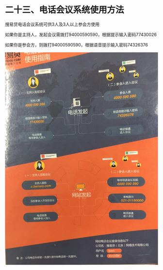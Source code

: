 # 二十三、电话会议系统使用方法

搜易贷电话会议系统可供3人及3人以上参会方使用



如果你是主持人，发起会议需拨打94000590590，根据提示输入密码77430026



如果你是参会方，则拨打94000590590，根据语音提示输入密码74326376



![](/assets/import107.png)

